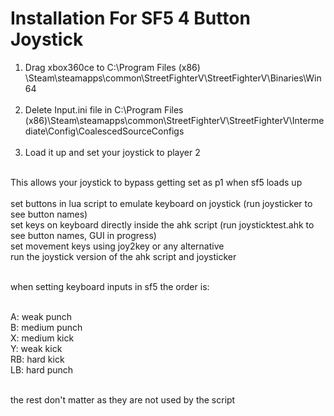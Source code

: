 # Installation For SF5 4 Button Joystick

1. Drag xbox360ce to C:\Program Files (x86)<br />\Steam\steamapps\common\StreetFighterV\StreetFighterV\Binaries\Win64<br /><br />
2. Delete Input.ini file in C:\Program Files (x86)\Steam\steamapps\common\StreetFighterV\StreetFighterV\Intermediate\Config\CoalescedSourceConfigs<br /><br />
3. Load it up and set your joystick to player 2<br /><br />

This allows your joystick to bypass getting set as p1 when sf5 loads up<br /><br />
set buttons in lua script to emulate keyboard on joystick (run joysticker to see button names)<br />
set keys on keyboard directly inside the ahk script (run joysticktest.ahk to see button names, GUI in progress)<br />
set movement keys using joy2key or any alternative<br />
run the joystick version of the ahk script and joysticker<br /><br />

when setting keyboard inputs in sf5 the order is:<br /><br />

A: weak punch <br />
B: medium punch <br />
X: medium kick<br />
Y: weak kick<br />
RB: hard kick<br />
LB: hard punch<br /><br />

the rest don't matter as they are not used by the script<br />